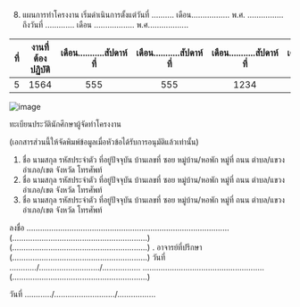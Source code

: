 8. แผนการทำโครงงาน
เริ่มดำเนินการตั้งแต่วันที่ .......... เดือน................. พ.ศ. ................
ถึงวันที่ ............. เดือน .................. พ.ศ..................

|ที่|งานที่ต้องปฏิบัติ|เดือน...........สัปดาห์ที่|เดือน...........สัปดาห์ที่|เดือน...........สัปดาห์ที่|เดือน...........สัปดาห์ที่|
|:----:|:-----:|:----:|:----:|:----:|:------:|
|5|1564|555|555|1234|1234|

![image](https://github.com/user-attachments/assets/3f1be513-e671-414f-9591-eb70fd180a84)
   
ทะเบียนประวัตินักศึกษาผู้จัดทำโครงงาน

(เอกสารส่วนนี้ให้จัดพิมพ์ข้อมูลเมื่อหัวข้อได้รับการอนุมัติแล้วเท่านั้น)
1. ชื่อ นามสกุล รหัสประจำตัว
ที่อยู่ปัจจุบัน บ้านเลขที่ ซอย หมู่บ้าน/หอพัก
หมู่ที่ ถนน ตำบล/แขวง
อำเภอ/เขต จังหวัด โทรศัพท์
2. ชื่อ นามสกุล รหัสประจำตัว
ที่อยู่ปัจจุบัน บ้านเลขที่ ซอย หมู่บ้าน/หอพัก
หมู่ที่ ถนน ตำบล/แขวง
อำเภอ/เขต จังหวัด โทรศัพท์
3. ชื่อ นามสกุล รหัสประจำตัว
ที่อยู่ปัจจุบัน บ้านเลขที่ ซอย หมู่บ้าน/หอพัก
หมู่ที่ ถนน ตำบล/แขวง
อำเภอ/เขต จังหวัด โทรศัพท์

ลงชื่อ
….......................................................................................
(….........................................................)
(….........................................................)
. อาจารย์ที่ปรึกษา
(….........................................................) วันที่
…........./…......................../.................
…...................................................
(….........................................................)

วันที่ …........./…......................../.................
